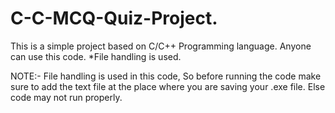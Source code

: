 # C-C-MCQ-Quiz-Project.
This is a simple project based on C/C++ Programming language. Anyone can use this code. *File handling is used.

NOTE:- File handling is used in this code, So before running the code make sure to add the text file at the place where you are saving your .exe file. Else code may not run properly. 
